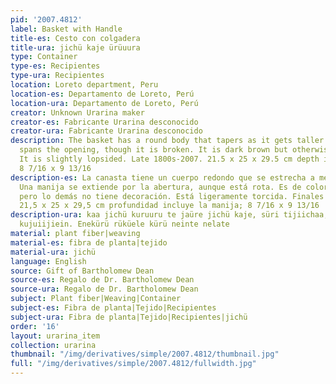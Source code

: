 ```yaml
---
pid: '2007.4812'
label: Basket with Handle
title-es: Cesto con colgadera
title-ura: jichü kaje ürüuura
type: Container
type-es: Recipientes
type-ura: Recipientes
location: Loreto department, Peru
location-es: Departamento de Loreto, Perú
location-ura: Departamento de Loreto, Perú
creator: Unknown Urarina maker
creator-es: Fabricante Urarina desconocido
creator-ura: Fabricante Urarina desconocido
description: The basket has a round body that tapers as it gets taller. One handle
  spans the opening, though it is broken. It is dark brown but otherwise undecorated.
  It is slightly lopsided. Late 1800s-2007. 21.5 x 25 x 29.5 cm depth includes handle;
  8 7/16 x 9 13/16
description-es: La canasta tiene un cuerpo redondo que se estrecha a medida que crece.
  Una manija se extiende por la abertura, aunque está rota. Es de color marrón oscuro
  pero lo demás no tiene decoración. Está ligeramente torcida. Finales de 1800-2007.
  21,5 x 25 x 29,5 cm profundidad incluye la manija; 8 7/16 x 9 13/16
description-ura: kaa jichü kuruuru te jaüre jichü kaje, süri tijiichaa, nüjüae tütüekaa,
  kujuiijiein. Enekürü rüküele kürü neinte nelate
material: plant fiber|weaving
material-es: fibra de planta|tejido
material-ura: jichü
language: English
source: Gift of Bartholomew Dean
source-es: Regalo de Dr. Bartholomew Dean
source-ura: Regalo de Dr. Bartholomew Dean
subject: Plant fiber|Weaving|Container
subject-es: Fibra de planta|Tejido|Recipientes
subject-ura: Fibra de planta|Tejido|Recipientes|jichü
order: '16'
layout: urarina_item
collection: urarina
thumbnail: "/img/derivatives/simple/2007.4812/thumbnail.jpg"
full: "/img/derivatives/simple/2007.4812/fullwidth.jpg"
---
```

